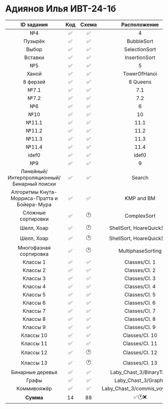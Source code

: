 # Адиянов Илья ИВТ-24-1б  
| ID задания | Код | Схема | Расположение |                                                 
| :----: | :----: | :----: | :----: |
| №4 | ✅ | ✅ | 4 |
| Пузырёк | ✅ | ✅ | BubbleSort |
| Выбор | ✅ | ✅ | SelectionSort |
| Вставки | ✅ | ✅ | InsertionSort |
| №5 | ✅ | ✅ | 5 |
| Ханой | ✅ | ✅ | TowerOfHanoi |
| 8 ферзей | ✅ | ✅ | 8 Queens |
| №7.1 | ✅ | ✅ | 7.1 |
| №7.2 | ✅ | ✅ | 7.2 |
| №6 | ✅ | ✅ | 6 |
| №10 | ✅ | ✅ | 10 |
| №11.1 | ✅ | ✅ | 11.1 |
| №11.2 | ✅ | ✅ | 11.2 |
| №11.3 | ✅ | ✅ | 11.3 |
| №11.4 | ✅ | ✅ | 11.4 |
| idef0 | ✅ | ✅ | idef0 |
| №9 | ✅ | ✅ | 9 |
| Линейный/Интерпроляционный/Бинарный поиски | ✅ | ✅ | Search |
| Алгоритмы Кнута-Морриса-Пратта и Бойера-Мура | ✅ | ✅ | KMP and BM |
| Сложные сортировки | ✅ | 🕐 | ComplexSort |
| Шелл, Хоар | ✅ | 🕐 | ShellSort, HoareQuickSort |
| Шелл, Хоар | ✅ | 🕐 | ShellSort, HoareQuickSort |
| Многофазная сортировка | ✅ | 🕐 | MultiphaseSorting |
| Классы 1 | ✅ | ✅ | Classes/Cl. 1 |
| Классы 2 | ✅ | ✅ | Classes/Cl. 2 |
| Классы 3 | ✅ | ✅ | Classes/Cl. 3 |
| Классы 4 | ✅ | ✅ | Classes/Cl. 4 |
| Классы 5 | ✅ | ✅ | Classes/Cl. 5 |
| Классы 6 | ✅ | ✅ | Classes/Cl. 6 |
| Классы 7 | ✅ | ✅ | Classes/Cl. 7 |
| Классы 8 | ✅ | ✅ | Classes/Cl. 8 |
| Классы 9 | ✅ | ✅ | Classes/Cl. 9 |
| Классы 10 | ✅ | ✅ | Classes/Cl. 10 |
| Классы 11 | ✅ | ✅ | Classes/Cl. 11 |
| Классы 12 | ✅ | 🕐 | Classes/Cl. 12 |
| Классы 13 | ✅ | 🕐 | Classes/Cl. 13 |
| Бинарные деревья | ✅ | ✅ | Laby_Chast_3/BinaryTree |
| Графы | ✅ | ✅ | Laby_Chast_3/Graphs |
| Коммивояжёр | ✅ | ✅ | Laby_Chast_3/commis_voyageur |
| **Сумма** | 14 | 88 | ✅🕐❌ |
